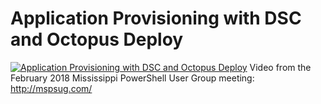 # Application Provisioning with DSC and Octopus Deploy

[![Application Provisioning with DSC and Octopus Deploy](https://i2.ytimg.com/vi/Y5O_Om40W7Y/hqdefault.jpg "Application Provisioning with DSC and Octopus Deploy")](https://www.youtube.com/watch?v=Y5O_Om40W7Y)
Video from the February 2018 Mississippi PowerShell User Group meeting: http://mspsug.com/


